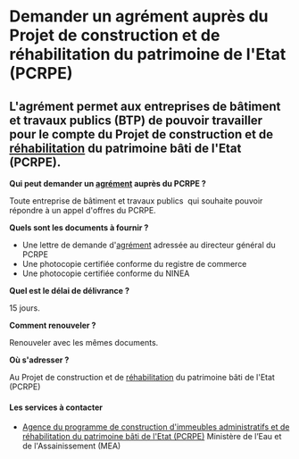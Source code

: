 # Demander un agrément auprès du Projet de construction et de réhabilitation du patrimoine de l'Etat (PCRPE)

L'agrément permet aux entreprises de bâtiment et travaux publics (BTP) de pouvoir travailler pour le compte du Projet de construction et de [réhabilitation](../../../services/rehabilitation.md) du patrimoine bâti de l'Etat (PCRPE).
---------------------------------------------------------------------------------------------------------------------------------------------------------------------------------------------------------------------------------------

**Qui peut demander un [agrément](../../../services/agrement.md) auprès du PCRPE ?**

Toute entreprise de bâtiment et travaux publics  qui souhaite pouvoir répondre à un appel d'offres du PCRPE.  

**Quels sont les documents à fournir ?**

*   Une lettre de demande d'[agrément](../../../services/agrement.md) adressée au directeur général du PCRPE
*   Une photocopie certifiée conforme du registre de commerce
*   Une photocopie certifiée conforme du NINEA

**Quel est le délai de délivrance ?**

15 jours.

**Comment renouveler ?**

Renouveler avec les mêmes documents.

**Où s'adresser ?**

Au Projet de construction et de [réhabilitation](../../../services/rehabilitation.md) du patrimoine bâti de l'Etat (PCRPE)

#### Les services à contacter

*   [Agence du programme de construction d'immeubles administratifs et de réhabilitation du patrimoine bâti de l'Etat (PCRPE)](../../../services/agence-du-programme-de-construction-dimmeubles-administratifs-et-de-rehabilitation-du-patrimoine-bati-de-letat-pcrpe.md) Ministère de l’Eau et de l'Assainissement (MEA)